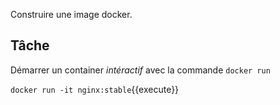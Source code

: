 Construire une image docker.

## Tâche

Démarrer un container _intéractif_ avec la commande `docker run`

`docker run -it nginx:stable`{{execute}}
